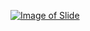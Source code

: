 [![Image of Slide](http://image.slidesharecdn.com/unit5-160229095534/95/unit-5-control-statement-1-638.jpg?cb=1456739793)](http://www.slideshare.net/AshimLamichhane/unit-5-control-statement)